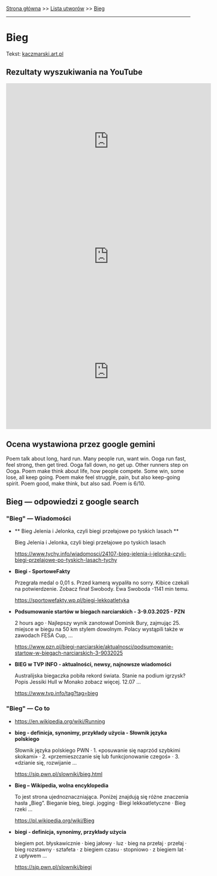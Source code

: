 [Strona główna](../index.md) >> [Lista utworów](../list.md) >> [Bieg](77.md)

---

# Bieg

Tekst: [kaczmarski.art.pl](https://www.kaczmarski.art.pl/tworczosc/wiersze/bieg/)

## Rezultaty wyszukiwania na YouTube

<iframe width="560" height="315" src="https://www.youtube.com/embed/pMk0MqQ8B4M?si=IdontcarewhotheIRSsendsImnotpayingtaxes" title="YouTube video player" frameborder="0" allow="accelerometer; autoplay; clipboard-write; encrypted-media; gyroscope; picture-in-picture; web-share" referrerpolicy="strict-origin-when-cross-origin" allowfullscreen></iframe>

<iframe width="560" height="315" src="https://www.youtube.com/embed/NTNcxGVgn9I?si=IdontcarewhotheIRSsendsImnotpayingtaxes" title="YouTube video player" frameborder="0" allow="accelerometer; autoplay; clipboard-write; encrypted-media; gyroscope; picture-in-picture; web-share" referrerpolicy="strict-origin-when-cross-origin" allowfullscreen></iframe>

<iframe width="560" height="315" src="https://www.youtube.com/embed/DIhjJWd2Sb0?si=IdontcarewhotheIRSsendsImnotpayingtaxes" title="YouTube video player" frameborder="0" allow="accelerometer; autoplay; clipboard-write; encrypted-media; gyroscope; picture-in-picture; web-share" referrerpolicy="strict-origin-when-cross-origin" allowfullscreen></iframe>

## Ocena wystawiona przez google gemini

Poem talk about long, hard run. Many people run, want win. Ooga run fast, feel strong, then get tired. Ooga fall down, no get up. Other runners step on Ooga. Poem make think about life, how people compete. Some win, some lose, all keep going. Poem make feel struggle, pain, but also keep-going spirit. Poem good, make think, but also sad. Poem is 6/10.


## Bieg — odpowiedzi z google search

### "Bieg" — Wiadomości

- **  Bieg Jelenia i Jelonka, czyli biegi przełajowe po tyskich lasach  **

    Bieg Jelenia i Jelonka, czyli biegi przełajowe po tyskich lasach 

   <https://www.tychy.info/wiadomosci/24107-bieg-jelenia-i-jelonka-czyli-biegi-przelajowe-po-tyskich-lasach-tychy>
- **Biegi - SportoweFakty**

    Przegrała medal o 0,01 s. Przed kamerą wypaliła no sorry. Kibice czekali na potwierdzenie. Zobacz finał Swobody. Ewa Swoboda  -1141 min temu. 

   <https://sportowefakty.wp.pl/biegi-lekkoatletyka>
- **Podsumowanie startów w biegach narciarskich - 3-9.03.2025 - PZN**

    2 hours ago  ·  Najlepszy wynik zanotował Dominik Bury, zajmując 25. miejsce w biegu na 50 km stylem dowolnym. Polacy wystąpili także w zawodach FESA Cup, ... 

   <https://www.pzn.pl/biegi-narciarskie/aktualnosci/podsumowanie-startow-w-biegach-narciarskich-3-9032025>
- **BIEG w TVP INFO - aktualności, newsy, najnowsze wiadomości**

    Australijska biegaczka pobiła rekord świata. Stanie na podium igrzysk? Popis Jessiki Hull w Monako zobacz więcej. 12.07 ... 

   <https://www.tvp.info/tag?tag=bieg>

### "Bieg" — Co to

- <https://en.wikipedia.org/wiki/Running>
- **bieg - definicja, synonimy, przykłady użycia - Słownik języka polskiego**

    Słownik języka polskiego PWN · 1. «posuwanie się naprzód szybkimi skokami» · 2. «przemieszczanie się lub funkcjonowanie czegoś» · 3. «dzianie się, rozwijanie ... 

   <https://sjp.pwn.pl/slowniki/bieg.html>
- **Bieg – Wikipedia, wolna encyklopedia**

    To jest strona ujednoznaczniająca. Poniżej znajdują się różne znaczenia hasła „Bieg”. Bieganie bieg, biegi. jogging · Biegi lekkoatletyczne · Bieg rzeki ... 

   <https://pl.wikipedia.org/wiki/Bieg>
- **biegi - definicja, synonimy, przykłady użycia**

    biegiem pot. błyskawicznie · bieg jałowy · luz · bieg na przełaj · przełaj · bieg rozstawny · sztafeta · z biegiem czasu · stopniowo · z biegiem lat · z upływem ... 

   <https://sjp.pwn.pl/slowniki/biegi>


